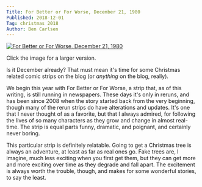 ```yaml
---
Title: For Better or For Worse, December 21, 1980
Published: 2018-12-01
Tag: christmas 2018
Author: Ben Carlsen
---
```


[![For Better or For Worse, December 21, 1980](http://blog.arkholt.com/media/decstrips2018/01-fb801221.jpg)](http://blog.arkholt.com/media/decstrips2018/01-fb801221.jpg)

Click the image for a larger version.

Is it December already? That must mean it's time for some Christmas related comic strips on the blog (or *anything* on the blog, really).

We begin this year with For Better or For Worse, a strip that, as of this writing, is still running in newspapers. These days it's only in reruns, and has been since 2008 when the story started back from the very beginning, though many of the rerun strips do have alterations and updates. It's one that I never thought of as a favorite, but that I always admired, for following the lives of so many characters as they grow and change in almost real-time. The strip is equal parts funny, dramatic, and poignant, and certainly never boring.

This particular strip is definitely relatable. Going to get a Christmas tree is always an adventure, at least as far as real ones go. Fake trees are, I imagine, much less exciting when you first get them, but they can get more and more exciting over time as they degrade and fall apart. The excitement is always worth the trouble, though, and makes for some wonderful stories, to say the least.
